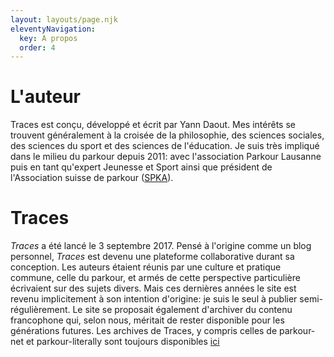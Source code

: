 ```yaml
---
layout: layouts/page.njk
eleventyNavigation:
  key: A propos
  order: 4
---
```

# L'auteur
Traces est conçu, développé et écrit par Yann Daout. Mes intérêts se trouvent généralement à la croisée de la philosophie, des sciences sociales, des sciences du sport et des sciences de l'éducation.
Je suis très impliqué dans le milieu du parkour depuis 2011: avec l'association Parkour Lausanne puis en tant qu'expert Jeunesse et Sport ainsi que président de l'Association suisse de parkour ([SPKA](https://www.spka.ch/)).

# Traces
_Traces_ a été lancé le 3 septembre 2017.  Pensé à l'origine comme un blog personnel, _Traces_ est devenu une plateforme collaborative durant sa conception. Les auteurs étaient réunis par une culture et pratique commune, celle du parkour, et armés de cette perspective particulière écrivaient sur des sujets divers. Mais ces dernières années le site est revenu implicitement à son intention d'origine: je suis le seul à publier semi-régulièrement.
Le site se proposait également d'archiver du contenu francophone qui, selon nous, méritait de rester disponible pour les générations futures. Les archives de Traces, y compris celles de parkour-net et parkour-literally sont toujours disponibles [ici](/archive/) 




